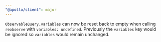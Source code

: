 ```yaml
---
"@apollo/client": major
---
```


`ObservableQuery.variables` can now be reset back to empty when calling `reobserve` with `variables: undefined`. Previously the `variables` key would be ignored so `variables` would remain unchanged.
